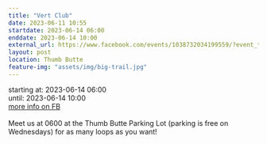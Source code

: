 ```yaml
---
title: "Vert Club"
date: 2023-06-11 10:55
startdate: 2023-06-14 06:00
enddate: 2023-06-14 10:00
external_url: https://www.facebook.com/events/1038732034199559/?event_time_id=1038732070866222
layout: post
location: Thumb Butte
feature-img: "assets/img/big-trail.jpg"
---
```


starting at: 2023-06-14 06:00<br>until: 2023-06-14 10:00<br><a href="https://www.facebook.com/events/1038732034199559/?event_time_id=1038732070866222">more info on FB</a><br><br>Meet us at 0600 at the Thumb Butte Parking Lot (parking is free on Wednesdays) for as many loops as you want! <br>
  <br>
  
